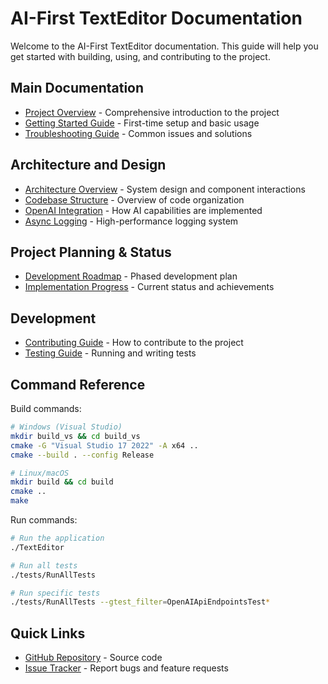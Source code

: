 # AI-First TextEditor Documentation

Welcome to the AI-First TextEditor documentation. This guide will help you get started with building, using, and contributing to the project.

## Main Documentation

- [Project Overview](project_overview.md) - Comprehensive introduction to the project
- [Getting Started Guide](getting_started.md) - First-time setup and basic usage
- [Troubleshooting Guide](troubleshooting.md) - Common issues and solutions

## Architecture and Design

- [Architecture Overview](development/ARCHITECTURE.md) - System design and component interactions
- [Codebase Structure](development/CODEBASE_STRUCTURE.md) - Overview of code organization
- [OpenAI Integration](features/ai_integration.md) - How AI capabilities are implemented
- [Async Logging](features/async_logging.md) - High-performance logging system

## Project Planning & Status

- [Development Roadmap](project/ROADMAP.md) - Phased development plan
- [Implementation Progress](project/PROGRESS.md) - Current status and achievements

## Development

- [Contributing Guide](development/CONTRIBUTING.md) - How to contribute to the project
- [Testing Guide](testing_guide.md) - Running and writing tests

## Command Reference

Build commands:

```bash
# Windows (Visual Studio)
mkdir build_vs && cd build_vs
cmake -G "Visual Studio 17 2022" -A x64 ..
cmake --build . --config Release

# Linux/macOS
mkdir build && cd build
cmake ..
make
```

Run commands:

```bash
# Run the application
./TextEditor

# Run all tests
./tests/RunAllTests

# Run specific tests
./tests/RunAllTests --gtest_filter=OpenAIApiEndpointsTest*
```

## Quick Links

- [GitHub Repository](https://github.com/your-org/AI-First-TextEditor) - Source code
- [Issue Tracker](https://github.com/your-org/AI-First-TextEditor/issues) - Report bugs and feature requests 